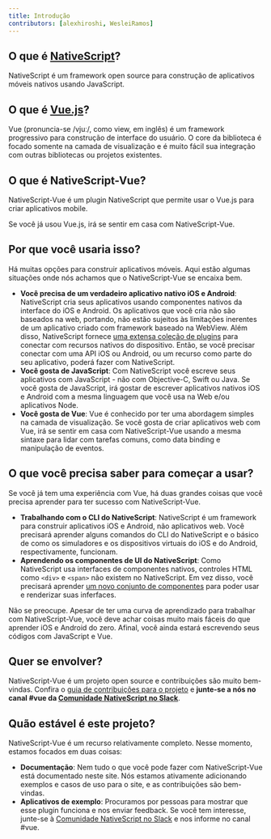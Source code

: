 ```yaml
---
title: Introdução
contributors: [alexhiroshi, WesleiRamos]
---
```


## O que é [NativeScript](https://www.nativescript.org/)?

NativeScript é um framework open source para construção de aplicativos móveis nativos usando JavaScript.

## O que é [Vue.js](https://vuejs.org/)?

Vue (pronuncia-se /vjuː/, como view, em inglês) é um framework progressivo para construção de interface do usuário. O core da biblioteca é focado somente na camada de visualização e é muito fácil sua integração com outras bibliotecas ou projetos existentes.

## O que é NativeScript-Vue?

NativeScript-Vue é um plugin NativeScript que permite usar o Vue.js para criar aplicativos mobile.

Se você já usou Vue.js, irá se sentir em casa com NativeScript-Vue.

## Por que você usaria isso?

Há muitas opções para construir aplicativos móveis. Aqui estão algumas situações onde nós achamos que o NativeScript-Vue se encaixa bem.

* **Você precisa de um verdadeiro aplicativo nativo iOS e Android**: NativeScript cria seus aplicativos usando componentes nativos da interface do iOS e Android. Os aplicativos que você cria não são baseados na web, portando, não estão sujeitos às limitações inerentes de um aplicativo criado com framework baseado na WebView. Além disso, NativeScript fornece [uma extensa coleção de plugins](http://market.nativescript.org/) para conectar com recursos nativos do dispositivo. Então, se você precisar conectar com uma API iOS ou Android, ou um recurso como parte do seu aplicativo, poderá fazer com NativeScript.
* **Você gosta de JavaScript**: Com NativeScript você escreve seus aplicativos com JavaScript - não com Objective-C, Swift ou Java. Se você gosta de JavaScript, irá gostar de escrever aplicativos nativos iOS e Android com a mesma linguagem que você usa na Web e/ou aplicativos Node.
* **Você gosta de Vue**: Vue é conhecido por ter uma abordagem simples na camada de visualização. Se você gosta de criar aplicativos web com Vue, irá se sentir em casa com NativeScript-Vue usando a mesma sintaxe para lidar com tarefas comuns, como data binding e manipulação de eventos.

## O que você precisa saber para começar a usar?

Se você já tem uma experiência com Vue, há duas grandes coisas que você precisa aprender para ter sucesso com NativeScript-Vue.

* **Trabalhando com o CLI do NativeScript**: NativeScript é um framework para construir aplicativos iOS e Android, não aplicativos web. Você precisará aprender alguns comandos do CLI do NativeScript e o básico de como os simuladores e os dispositivos virtuais do iOS e do Android, respectivamente, funcionam.
* **Aprendendo os componentes de UI do NativeScript**: Como NativeScript usa interfaces de componentes nativos, controles HTML como `<div>` e `<span>` não existem no NativeScript. Em vez disso, você precisará aprender [um novo conjunto de componentes](https://docs.nativescript.org/ui/components) para poder usar e renderizar suas inferfaces.

Não se preocupe. Apesar de ter uma curva de aprendizado para trabalhar com NativeScript-Vue, você deve achar coisas muito mais fáceis do que aprender iOS e Android do zero. Afinal, você ainda estará escrevendo seus códigos com JavaScript e Vue.

## Quer se envolver?

NativeScript-Vue é um projeto open source e contribuições são muito bem-vindas. Confira o [guia de contribuições para o projeto](https://github.com/nativescript-vue/nativescript-vue/blob/master/CONTRIBUTING.md) e **junte-se a nós no canal #vue da [Comunidade NativeScript no Slack](https://developer.telerik.com/wp-login.php?action=slack-invitation)**.

## Quão estável é este projeto?

NativeScript-Vue é um recurso relativamente completo. Nesse momento, estamos focados em duas coisas:

* **Documentação**: Nem tudo o que você pode fazer com NativeScript-Vue está documentado neste site. Nós estamos ativamente adicionando exemplos e casos de uso para o site, e as contribuições são bem-vindas.
* **Aplicativos de exemplo**: Procuramos por pessoas para mostrar que esse plugin funciona e nos enviar feedback. Se você tem interesse, junte-se à [Comunidade NativeScript no Slack](https://developer.telerik.com/wp-login.php?action=slack-invitation) e nos informe no canal #vue.